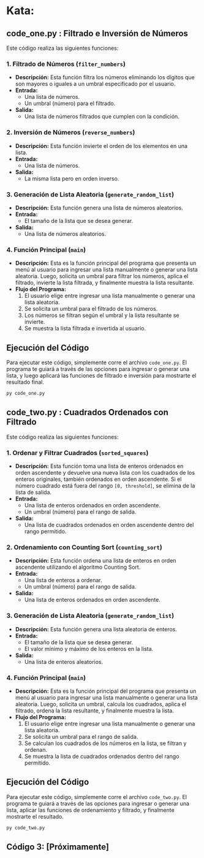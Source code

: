 # Kata:

## code_one.py : Filtrado e Inversión de Números

Este código realiza las siguientes funciones:

### 1. Filtrado de Números (`filter_numbers`)

- **Descripción:** Esta función filtra los números eliminando los dígitos que son mayores o iguales a un umbral especificado por el usuario.
- **Entrada:** 
  - Una lista de números.
  - Un umbral (número) para el filtrado.
- **Salida:** 
  - Una lista de números filtrados que cumplen con la condición.

### 2. Inversión de Números (`reverse_numbers`)

- **Descripción:** Esta función invierte el orden de los elementos en una lista.
- **Entrada:** 
  - Una lista de números.
- **Salida:** 
  - La misma lista pero en orden inverso.

### 3. Generación de Lista Aleatoria (`generate_random_list`)

- **Descripción:** Esta función genera una lista de números aleatorios.
- **Entrada:** 
  - El tamaño de la lista que se desea generar.
- **Salida:** 
  - Una lista de números aleatorios.

### 4. Función Principal (`main`)

- **Descripción:** Esta es la función principal del programa que presenta un menú al usuario para ingresar una lista manualmente o generar una lista aleatoria. Luego, solicita un umbral para filtrar los números, aplica el filtrado, invierte la lista filtrada, y finalmente muestra la lista resultante.
- **Flujo del Programa:**
  1. El usuario elige entre ingresar una lista manualmente o generar una lista aleatoria.
  2. Se solicita un umbral para el filtrado de los números.
  3. Los números se filtran según el umbral y la lista resultante se invierte.
  4. Se muestra la lista filtrada e invertida al usuario.

## Ejecución del Código

Para ejecutar este código, simplemente corre el archivo `code_one.py`. El programa te guiará a través de las opciones para ingresar o generar una lista, y luego aplicará las funciones de filtrado e inversión para mostrarte el resultado final.


```bash
py code_one.py
```

## code_two.py : Cuadrados Ordenados con Filtrado

Este código realiza las siguientes funciones:

### 1. Ordenar y Filtrar Cuadrados (`sorted_squares`)

- **Descripción:** Esta función toma una lista de enteros ordenados en orden ascendente y devuelve una nueva lista con los cuadrados de los enteros originales, también ordenados en orden ascendente. Si el número cuadrado está fuera del rango `[0, threshold]`, se elimina de la lista de salida.
- **Entrada:**
  - Una lista de enteros ordenados en orden ascendente.
  - Un umbral (número) para el rango de salida.
- **Salida:**
  - Una lista de cuadrados ordenados en orden ascendente dentro del rango permitido.

### 2. Ordenamiento con Counting Sort (`counting_sort`)

- **Descripción:** Esta función ordena una lista de enteros en orden ascendente utilizando el algoritmo Counting Sort.
- **Entrada:**
  - Una lista de enteros a ordenar.
  - Un umbral (número) para el rango de salida.
- **Salida:**
  - Una lista de enteros ordenados en orden ascendente.

### 3. Generación de Lista Aleatoria (`generate_random_list`)

- **Descripción:** Esta función genera una lista aleatoria de enteros.
- **Entrada:**
  - El tamaño de la lista que se desea generar.
  - El valor mínimo y máximo de los enteros en la lista.
- **Salida:**
  - Una lista de enteros aleatorios.

### 4. Función Principal (`main`)

- **Descripción:** Esta es la función principal del programa que presenta un menú al usuario para ingresar una lista manualmente o generar una lista aleatoria. Luego, solicita un umbral, calcula los cuadrados, aplica el filtrado, ordena la lista resultante, y finalmente muestra la lista.
- **Flujo del Programa:**
  1. El usuario elige entre ingresar una lista manualmente o generar una lista aleatoria.
  2. Se solicita un umbral para el rango de salida.
  3. Se calculan los cuadrados de los números en la lista, se filtran y ordenan.
  4. Se muestra la lista de cuadrados ordenados dentro del rango permitido.

## Ejecución del Código

Para ejecutar este código, simplemente corre el archivo `code_two.py`. El programa te guiará a través de las opciones para ingresar o generar una lista, aplicar las funciones de ordenamiento y filtrado, y finalmente mostrarte el resultado.

```bash
py code_two.py
```

## Código 3: [Próximamente]